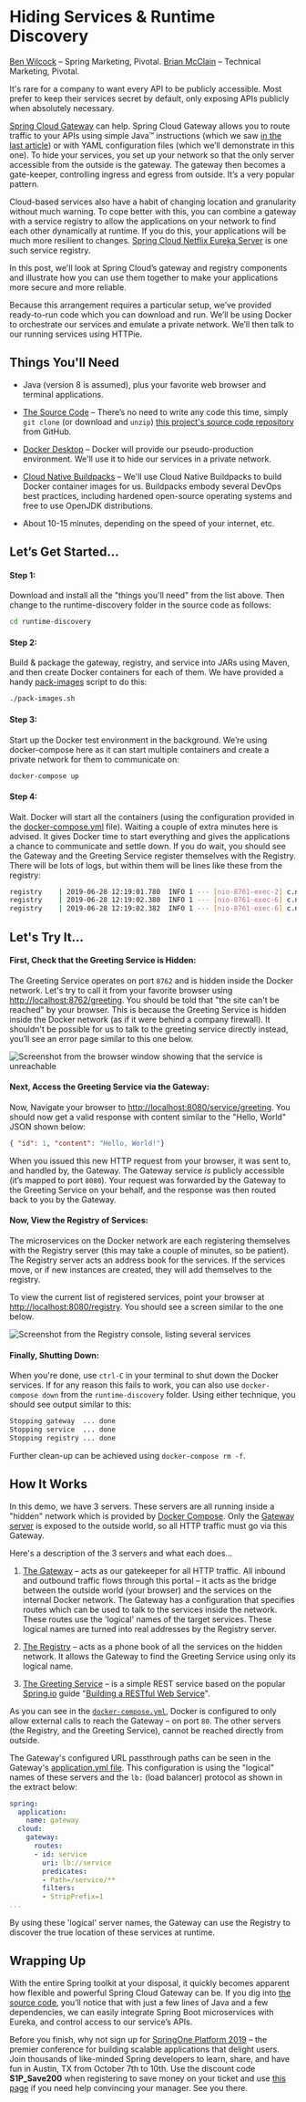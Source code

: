# Hiding Services & Runtime Discovery 

[Ben Wilcock][30] – Spring Marketing, Pivotal.
[Brian McClain][31] – Technical Marketing, Pivotal.

It's rare for a company to want every API to be publicly accessible. Most prefer to keep their services secret by default, only exposing APIs publicly when absolutely necessary. 

[Spring Cloud Gateway][14] can help. Spring Cloud Gateway allows you to route traffic to your APIs using simple Java™ instructions (which we saw [in the last article][15]) or with YAML configuration files (which we’ll demonstrate in this one). To hide your services, you set up your network so that the only server accessible from the outside is the gateway. The gateway then becomes a gate-keeper, controlling ingress and egress from outside. It’s a very popular pattern.

Cloud-based services also have a habit of changing location and granularity without much warning. To cope better with this, you can combine a gateway with a service registry to allow the applications on your network to find each other dynamically at runtime. If you do this, your applications will be much more resilient to changes. [Spring Cloud Netflix Eureka Server][13] is one such service registry.

In this post, we'll look at Spring Cloud’s gateway and registry components and illustrate how you can use them together to make your applications more secure and more reliable. 

Because this arrangement requires a particular setup, we’ve provided ready-to-run code which you can download and run. We’ll be using Docker to orchestrate our services and emulate a private network. We’ll then talk to our running services using HTTPie.

## Things You'll Need
* Java (version 8 is assumed), plus your favorite web browser and terminal applications.

* [The Source Code][3] – There’s no need to write any code this time, simply `git clone` (or download and `unzip`) [this project's source code repository][3] from GitHub.

* [Docker Desktop][1] – Docker will provide our pseudo-production environment. We'll use it to hide our services in a private network.

* [Cloud Native Buildpacks][2] – We'll use Cloud Native Buildpacks to build Docker container images for us. Buildpacks embody several DevOps best practices, including hardened open-source operating systems and free to use OpenJDK distributions.

* About 10-15 minutes, depending on the speed of your internet, etc.
  
## Let’s Get Started...

#### Step 1:

Download and install all the "things you'll need" from the list above. Then change to the runtime-discovery folder in the source code as follows:

```bash
cd runtime-discovery
```

#### Step 2:

Build & package the gateway, registry, and service into JARs using Maven, and then create Docker containers for each of them. We have provided a handy [pack-images][21] script to do this:

  ```bash
 ./pack-images.sh
  ```

#### Step 3:

Start up the Docker test environment in the background. We’re using docker-compose here as it can start multiple containers and create a private network for them to communicate on:

  ```bash
  docker-compose up
  ```

#### Step 4:

Wait. Docker will start all the containers (using the configuration provided in the [docker-compose.yml][8] file). Waiting a couple of extra minutes here is advised. It gives Docker time to start everything and gives the applications a chance to communicate and settle down. If you do wait, you should see the Gateway and the Greeting Service register themselves with the Registry. There will be lots of logs, but within them will be lines like these from the registry:


```bash
registry    | 2019-06-28 12:19:01.780  INFO 1 --- [nio-8761-exec-2] c.n.e.registry.AbstractInstanceRegistry  : Registered instance REGISTRY/db1d80613789:registry:8761 with status UP (replication=false)
registry    | 2019-06-28 12:19:02.380  INFO 1 --- [nio-8761-exec-6] c.n.e.registry.AbstractInstanceRegistry  : Registered instance GATEWAY/9c0c0c9ba027:gateway:8760 with status UP (replication=true)
registry    | 2019-06-28 12:19:02.382  INFO 1 --- [nio-8761-exec-6] c.n.e.registry.AbstractInstanceRegistry  : Registered instance SERVICE/fe7e38b21cac:service:8762 with status UP (replication=true)
```
## Let's Try It...

#### First, Check that the Greeting Service is Hidden:

The Greeting Service operates on port `8762` and is hidden inside the Docker network. Let's try to call it from your favorite browser using [http://localhost:8762/greeting](http://localhost:8762/greeting). You should be told that "the site can't be reached" by your browser. This is because the Greeting Service is hidden inside the Docker network (as if it were behind a company firewall). It shouldn't be possible for us to talk to the greeting service directly instead, you’ll see an error page similar to this one below.

![Screenshot from the browser window showing that the service is unreachable][22]

#### Next, Access the Greeting Service via the Gateway:

Now, Navigate your browser to [http://localhost:8080/service/greeting][11]. You should now get a valid response with content similar to the "Hello, World" JSON shown below:

```json
{ "id": 1, "content": "Hello, World!"}
```

When you issued this new HTTP request from your browser, it was sent to, and handled by, the Gateway. The Gateway service _is_ publicly accessible (it’s mapped to port `8080`). Your request was forwarded by the Gateway to the Greeting Service on your behalf, and the response was then routed back to you by the Gateway.

#### Now, View the Registry of Services:

The microservices on the Docker network are each registering themselves with the Registry server (this may take a couple of minutes, so be patient). The Registry server acts an address book for the services. If the services move, or if new instances are created, they will add themselves to the registry.

To view the current list of registered services, point your browser at [http://localhost:8080/registry][10]. You should see a screen similar to the one below.

![Screenshot from the Registry console, listing several services][12]

#### Finally, Shutting Down:

When you're done, use `ctrl-C` in your terminal to shut down the Docker services. If for any reason this fails to work, you can also use `docker-compose down` from the `runtime-discovery` folder. Using either technique, you should see output similar to this:

```bash
Stopping gateway  ... done
Stopping service  ... done
Stopping registry ... done
```

Further clean-up can be achieved using `docker-compose rm -f`.

## How It Works

In this demo, we have 3 servers. These servers are all running inside a "hidden" network which is provided by [Docker Compose][20]. Only the [Gateway server][5] is exposed to the outside world, so all HTTP traffic must go via this Gateway.

Here's a description of the 3 servers and what each does...

1. [The Gateway][5] – acts as our gatekeeper for all HTTP traffic. All inbound and outbound traffic flows through this portal – it acts as the bridge between the outside world (your browser) and the services on the internal Docker network. The Gateway has a configuration that specifies routes which can be used to talk to the services inside the network. These routes use the 'logical' names of the target services. These logical names are turned into real addresses by the Registry server.

2. [The Registry][6] – acts as a phone book of all the services on the hidden network. It allows the Gateway to find the Greeting Service using only its logical name.

3. [The Greeting Service][7] – is a simple REST service based on the popular [Spring.io](spring.io) guide "[Building a RESTful Web Service][4]".

As you can see in the [`docker-compose.yml`][8], Docker is configured to only allow external calls to reach the Gateway – on port `80`. The other servers (the Registry, and the Greeting Service), cannot be reached directly from outside.

The Gateway's configured URL passthrough paths can be seen in the Gateway's [application.yml file][9]. This configuration is using the "logical" names of these servers and the `lb:` (load balancer) protocol as shown in the extract below:

```yaml
spring:
  application:
    name: gateway  
  cloud:
    gateway:
      routes:
      - id: service
        uri: lb://service
        predicates:
        - Path=/service/**
        filters:
        - StripPrefix=1
...
```

By using these 'logical' server names, the Gateway can use the Registry to discover the true location of these services at runtime.
## Wrapping Up

With the entire Spring toolkit at your disposal, it quickly becomes apparent how flexible and powerful Spring Cloud Gateway can be. If you dig into [the source code][3], you’ll notice that with just a few lines of Java and a few dependencies, we can easily integrate Spring Boot microservices with Eureka, and control access to our service’s APIs. 

Before you finish, why not sign up for [SpringOne Platform 2019][18] – the premier conference for building scalable applications that delight users. Join thousands of like-minded Spring developers to learn, share, and have fun in Austin, TX from October 7th to 10th.  Use the discount code **S1P_Save200** when registering to save money on your ticket and use [this page][19] if you need help convincing your manager. See you there.

[1]: https://www.docker.com/products/docker-desktop
[2]: https://buildpacks.io/docs/app-journey/
[3]: https://github.com/benwilcock/spring-cloud-gateway-demo.git
[4]: https://spring.io/guides/gs/rest-service/
[5]: https://github.com/benwilcock/spring-cloud-gateway-demo/tree/master/runtime-discovery/gateway
[6]: https://github.com/benwilcock/spring-cloud-gateway-demo/tree/master/runtime-discovery/registry
[7]: https://github.com/benwilcock/spring-cloud-gateway-demo/tree/master/runtime-discovery/service
[8]: https://github.com/benwilcock/spring-cloud-gateway-demo/blob/master/runtime-discovery/docker-compose.yml
[9]: https://github.com/benwilcock/spring-cloud-gateway-demo/blob/master/runtime-discovery/gateway/src/main/resources/application.yml
[10]: http://localhost:8080/registry
[11]: http://localhost:8080/service/greeting
[12]: /img/registry.png
[13]: https://spring.io/guides/gs/service-registration-and-discovery/
[14]: https://spring.io/guides/gs/gateway/
[15]: https://content.pivotal.io/practitioners/getting-started-with-spring-cloud-gateway-3
[16]: https://httpie.org/
[17]: https://github.com/OlgaMaciaszek/spring-cloud-netflix-demo
[18]: https://springoneplatform.io/
[19]: https://springoneplatform.io/2019/convince-your-manager
[20]: https://docs.docker.com/compose/
[21]: https://github.com/benwilcock/spring-cloud-gateway-demo/blob/master/runtime-discovery/pack-images.yml
[22]: /img/unreachable.png

[30]: https://twitter.com/benbravo73
[31]: https://twitter.com/BrianMMcClain
